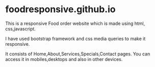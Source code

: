 # foodresponsive.github.io

This is a responsive Food order website which is made using html,
css,javascript.

I have used bootstrap framework and css media queries 
to make it responsive.


It consists of Home,About,Services,Specials,Contact pages.
You can access it in mobiles,desktops and also in other devices.


